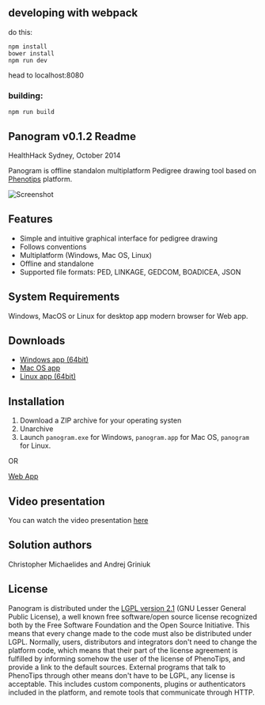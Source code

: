 ## developing with webpack

do this:
```
npm install
bower install
npm run dev
```
head to localhost:8080

### building:
```
npm run build
```


## Panogram v0.1.2 Readme
HealthHack Sydney, October 2014

Panogram is offline standalon multiplatform Pedigree drawing tool based on [Phenotips](https://github.com/phenotips/phenotips) platform.

![Screenshot](https://github.com/panogram/panogram/raw/master/resources/screenshot.jpg)

## Features

- Simple and intuitive graphical interface for pedigree drawing
- Follows conventions
- Multiplatform (Windows, Mac OS, Linux)
- Offline and standalone
- Supported file formats: PED, LINKAGE, GEDCOM, BOADICEA, JSON

## System Requirements

Windows, MacOS or Linux for desktop app modern browser for Web app.

## Downloads

 - [Windows app (64bit)](https://github.com/panogram/panogram/releases/download/0.1.2/panogram-0_1_2-windows-amd64.zip)
 - [Mac OS app](https://github.com/panogram/panogram/releases/download/0.1.2/panogram-0_1_2-macos.zip)
 - [Linux app (64bit)](https://github.com/panogram/panogram/releases/download/0.1.2/panogram-0_1_2-linux-amd64.tar.gz)

## Installation

1. Download a ZIP archive for your operating systen
2. Unarchive
3. Launch `panogram.exe` for Windows, `panogram.app` for Mac OS, `panogram` for Linux.

OR

[Web App](http://panogram.github.io/panogram)

## Video presentation

You can watch the video presentation [here](http://youtu.be/SOY9mx1irnY)

## Solution authors

Christopher Michaelides and Andrej Griniuk

## License

Panogram is distributed under the [LGPL version 2.1](http://www.gnu.org/licenses/lgpl-2.1.html) (GNU Lesser General Public License), a well known free software/open source license recognized both by the Free Software Foundation and the Open Source Initiative.
This means that every change made to the code must also be distributed under LGPL. Normally, users, distributors and integrators don't need to change the platform code, which means that their part of the license agreement is fulfilled by informing somehow the user of the license of PhenoTips, and provide a link to the default sources. External programs that talk to PhenoTips through other means don't have to be LGPL, any license is acceptable. This includes custom components, plugins or authenticators included in the platform, and remote tools that communicate through HTTP.
